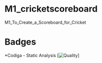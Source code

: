 # M1_cricketscoreboard
M1_To_Create_a_Scoreboard_for_Cricket
# Badges
*Codiga - Static Analysis
[![Quality](https://api.codiga.io/project/32185/score/svg)]
